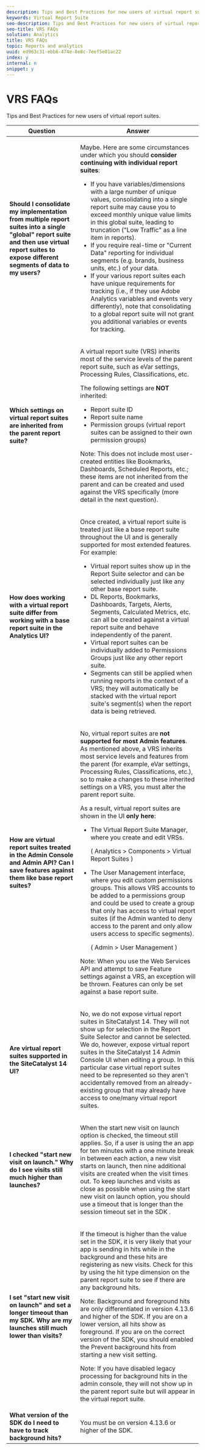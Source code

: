 ```yaml
---
description: Tips and Best Practices for new users of virtual report suites.
keywords: Virtual Report Suite
seo-description: Tips and Best Practices for new users of virtual report suites.
seo-title: VRS FAQs
solution: Analytics
title: VRS FAQs
topic: Reports and analytics
uuid: ed963c31-ebb6-474e-8e8c-7eef5e01ac22
index: y
internal: n
snippet: y
---
```


# VRS FAQs

Tips and Best Practices for new users of virtual report suites.

<table id="table_4D9DE70984674B65AD7D40E3D1479CD2"> 
 <thead> 
  <tr> 
   <th colname="col1" class="entry"> Question </th> 
   <th colname="col2" class="entry"> Answer </th> 
  </tr> 
 </thead>
 <tbody> 
  <tr> 
   <td colname="col1"> <b>Should I consolidate my implementation from multiple report suites into a single "global" report suite and then use virtual report suites to expose different segments of data to my users?</b> </td> 
   <td colname="col2"> <p>Maybe. Here are some circumstances under which you should <b>consider continuing with individual report suites</b>: </p> 
    <ul id="ul_493454A655DE48E0AF94130014203268"> 
     <li id="li_B37C2651D2804FD1B965286C85A765D5">If you have variables/dimensions with a large number of unique values, consolidating into a single report suite may cause you to exceed monthly unique value limits in this global suite, leading to truncation ("Low Traffic" as a line item in reports). </li> 
     <li id="li_87ABC62EC73D4355A9F768AD1949D3C6">If you require real-time or "Current Data" reporting for individual segments (e.g. brands, business units, etc.) of your data. </li> 
     <li id="li_7252787B2D4C4756836DAEA0EEC0BF8B">If your various report suites each have unique requirements for tracking (i.e., if they use Adobe Analytics variables and events very differently), note that consolidating to a global report suite will not grant you additional variables or events for tracking. </li> 
    </ul> </td> 
  </tr> 
  <tr> 
   <td colname="col1"> <b>Which settings on virtual report suites are inherited from the parent report suite? </b> </td> 
   <td colname="col2"> <p>A virtual report suite (VRS) inherits most of the service levels of the parent report suite, such as eVar settings, Processing Rules, Classifications, etc. </p> <p>The following settings are <b>NOT</b> inherited: </p> 
    <ul id="ul_43B0637F095C480B82126C96BFF627FA"> 
     <li id="li_F3DF9D6B0B1A4A46B9D8B1CF2DA09BE3">Report suite ID </li> 
     <li id="li_A735D7BA4DA14DCB8F40D7898A324F1F">Report suite name </li> 
     <li id="li_BF66DD426EE7464CBF7F2EB56B0C3075">Permission groups (virtual report suites can be assigned to their own permission groups) </li> 
    </ul> <p>Note:  This does not include most user-created entities like Bookmarks, Dashboards, Scheduled Reports, etc.; these items are not inherited from the parent and can be created and used against the VRS specifically (more detail in the next question). </p> </td> 
  </tr> 
  <tr> 
   <td colname="col1"> <b>How does working with a virtual report suite differ from working with a base report suite in the Analytics UI?</b> </td> 
   <td colname="col2"> <p>Once created, a virtual report suite is treated just like a base report suite throughout the UI and is generally supported for most extended features. For example: </p> 
    <ul id="ul_D20435FD9B3546DFB611FD09035BACBB"> 
     <li id="li_4A331EB50B7F43E697F67B4A657B4450">Virtual report suites show up in the Report Suite selector and can be selected individually just like any other base report suite. </li> 
     <li id="li_6E8C1E45C68943A1BA7C260FA62C40E0">DL Reports, Bookmarks, Dashboards, Targets, Alerts, Segments, Calculated Metrics, etc. can all be created against a virtual report suite and behave independently of the parent. </li> 
     <li id="li_5701D7F60BF8452CBEC8DFA2072CE8C2">Virtual report suites can be individually added to Permissions Groups just like any other report suite. </li> 
     <li id="li_764475FD352C434D92E876E30699F280">Segments can still be applied when running reports in the context of a VRS; they will automatically be stacked with the virtual report suite's segment(s) when the report data is being retrieved. </li> 
    </ul> </td> 
  </tr> 
  <tr> 
   <td colname="col1"> <b>How are virtual report suites treated in the Admin Console and Admin API? Can I save features against them like base report suites? </b> </td> 
   <td colname="col2"> <p>No, virtual report suites are <b>not supported for most Admin features</b>. As mentioned above, a VRS inherits most service levels and features from the parent (for example, eVar settings, Processing Rules, Classifications, etc.), so to make a changes to these inherited settings on a VRS, you must alter the parent report suite. </p> <p>As a result, virtual report suites are shown in the UI <b>only here</b>: </p> 
    <ul id="ul_64CF126ACF39453A95BD9FC9D2CFA59B"> 
     <li id="li_08EBF87ADF13400C9DD3FFC2695F5CF9">The Virtual Report Suite Manager, where you create and edit VRSs. <p>( <span class="ignoretag"> <span class="uicontrol"> Analytics </span>  &gt; <span class="uicontrol"> Components </span>  &gt; <span class="uicontrol"> Virtual Report Suites </span> </span>) </p> </li> 
     <li id="li_E2B3F61A3013402697DCF6E0D32A62DC"> The User Management interface, where you edit custom permissions groups. This allows VRS accounts to be added to a permissions group and could be used to create a group that only has access to virtual report suites (if the Admin wanted to deny access to the parent and only allow users access to specific segments). <p>( <span class="ignoretag"> <span class="uicontrol"> Admin </span>  &gt; <span class="uicontrol"> User Management </span> </span>) </p> </li> 
    </ul> <p>Note:  When you use the Web Services API and attempt to save Feature settings against a VRS, an exception will be thrown. Features can only be set against a base report suite. </p> </td> 
  </tr> 
  <tr> 
   <td colname="col1"> <b>Are virtual report suites supported in the SiteCatalyst 14 UI?</b> </td> 
   <td colname="col2"> <p>No, we do not expose virtual report suites in SiteCatalyst 14. They will not show up for selection in the Report Suite Selector and cannot be selected. We do, however, expose virtual report suites in the SiteCatalyst 14 Admin Console UI when editing a group. In this particular case virtual report suites need to be represented so they aren't accidentally removed from an already-existing group that may already have access to one/many virtual report suites. </p> </td> 
  </tr> 
  <tr> 
   <td colname="col1"> <b> I checked "start new visit on launch." Why do I see visits still much higher than launches?</b> </td> 
   <td colname="col2"> <p> When the <span class="uicontrol"> start new visit on launch </span> option is checked, the timeout still applies. So, if a user is using the an app for ten minutes with a one minute break in between each action, a new visit starts on launch, then nine additional visits are created when the visit times out. To keep launches and visits as close as possible when <span class="uicontrol"> using the start new visit on launch </span> option, you should use a timeout that is longer than the session timeout set in the SDK . </p> </td> 
  </tr> 
  <tr> 
   <td colname="col1"> <b> I set "start new visit on launch" and set a longer timeout than my SDK. Why are my launches still much lower than visits?</b> </td> 
   <td colname="col2"> <p> If the timeout is higher than the value set in the SDK, it is very likely that your app is sending in hits while in the background and these hits are registering as new visits. Check for this by using the hit type dimension on the parent report suite to see if there are any background hits. </p> <p> <p>Note:  Background and foreground hits are only differentiated in version 4.13.6 and higher of the SDK. If you are on a lower version, all hits show as foreground. If you are on the correct version of the SDK, you should enabled the <span class="uicontrol"> Prevent background hits from starting a new visit </span> setting. </p> </p> <p> <p>Note:  If you have disabled legacy processing for background hits in the admin console, they will not show up in the parent report suite but will appear in the virtual report suite. </p> </p> </td> 
  </tr> 
  <tr> 
   <td colname="col1"> <b> What version of the SDK do I need to have to track background hits?</b> </td> 
   <td colname="col2"> <p> You must be on version 4.13.6 or higher of the SDK. </p> </td> 
  </tr> 
 </tbody> 
</table>

